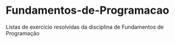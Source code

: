 # Fundamentos-de-Programacao
Listas de exercício resolvidas da disciplina de Fundamentos de Programação
